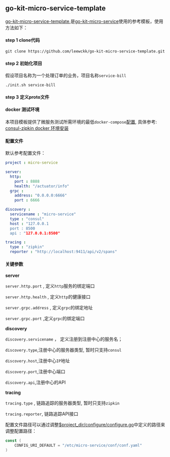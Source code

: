 ## go-kit-micro-service-template

[go-kit-micro-service-template](https://github.com/leewckk/go-kit-micro-service-template),是[go-kit-micro-service](https://github.com/leewckk/go-kit-micro-service)使用的参考模板，使用方法如下：

#### step 1 clone代码

````shell
git clone https://github.com/leewckk/go-kit-micro-service-template.git
````



#### step 2 初始化项目

假设项目名称为一个处理订单的业务，项目名称`service-bill`

````shell
./init.sh service-bill
````

#### step 3 定义proto文件





#### docker 测试环境

本项目模板提供了微服务测试所需环境的最低`docker-compose`[配置](docker/consul-zipkin), 具体参考: [consul-zipkin docker 环境安装](docker/consul-zipkin/README.md)

#### 配置文件

默认参考配置文件：

````yaml
project : micro-service

server:
  http:
    port : 8888
    health: "/actuator/info"
  grpc :
    address: "0.0.0.0:6666"
    port : 6666

discovery :
  servicename : "micro-service"
  type : "consul"
  host : "127.0.0.1
  port : 8500
  api : "127.0.0.1:8500"

tracing :
  type : "zipkin"
  reporter : "http://localhost:9411/api/v2/spans"

````

#### 关键参数

**server**

`server.http.port` , 定义`http`服务的绑定端口

`server.http.health` , 定义`http`的健康接口

`server.grpc.address` , 定义`grpc`的绑定地址

`server.grpc.port` ,定义`grpc`的绑定端口



**discovery**

`discovery.servicename` ， 定义注册到注册中心的服务名；

`discovery.type`,注册中心的服务器类型, 暂时只支持`consul`

`discovery.host`,注册中心`IP`地址

`discovery.port`,注册中心端口

`discovery.api`,注册中心的API



**tracing**

`tracing.type` , 链路追踪的服务器类型, 暂时只支持`zipkin`

`tracing.reporter`, 链路追踪API接口



配置文件路径可以通过调整[$project_dir/configure/configure.go](https://github.com/leewckk/go-kit-micro-service-template/blob/master/configure/configure.go#L105)中定义的路径来调整配置路径：

````go
const (
	CONFIG_URI_DEFAULT = "/etc/micro-service/conf/conf.yaml"
)
````

